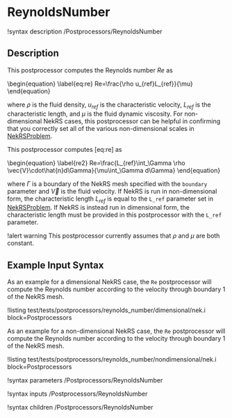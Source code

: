 # ReynoldsNumber

!syntax description /Postprocessors/ReynoldsNumber

## Description

This postprocessor computes the Reynolds number $Re$ as

\begin{equation}
\label{eq:re}
Re=\frac{\rho u_{ref}L_{ref}}{\mu}
\end{equation}

where $\rho$ is the fluid density, $u_{ref}$ is the characteristic velocity, $L_{ref}$ is
the characteristic length, and $\mu$ is the fluid dynamic viscosity. For non-dimensional
NekRS cases, this postprocessor can be helpful in confirming that you correctly set all
of the various non-dimensional scales in [NekRSProblem](/problems/NekRSProblem.md).

This postprocessor computes [eq:re] as

\begin{equation}
\label{re2}
Re=\frac{L_{ref}\int_\Gamma \rho \vec{V}\cdot\hat{n}d\Gamma}{\mu\int_\Gamma d\Gamma}
\end{equation}

where $\Gamma$ is a boundary of the NekRS mesh specified with the `boundary` parameter
and $\vec{V}$ is the fluid velocity. If NekRS is run in non-dimensional form, the
characteristic length $L_{ref}$ is equal to the `L_ref` parameter set in
[NekRSProblem](/problems/NekRSProblem.md). If NekRS is instead run in dimensional form,
the characteristic length must be provided in this postprocessor with the `L_ref` parameter.

!alert warning
This postprocessor currently assumes that $\rho$ and $\mu$ are both constant.

## Example Input Syntax

As an example for a dimensional NekRS case, the `Re` postprocessor will compute the Reynolds number according
to the velocity through boundary 1 of the NekRS mesh.

!listing test/tests/postprocessors/reynolds_number/dimensional/nek.i
  block=Postprocessors

As an example for a non-dimensional NekRS case, the `Re` postprocessor will compute the Reynolds number according
to the velocity through boundary 1 of the NekRS mesh.

!listing test/tests/postprocessors/reynolds_number/nondimensional/nek.i
  block=Postprocessors

!syntax parameters /Postprocessors/ReynoldsNumber

!syntax inputs /Postprocessors/ReynoldsNumber

!syntax children /Postprocessors/ReynoldsNumber

